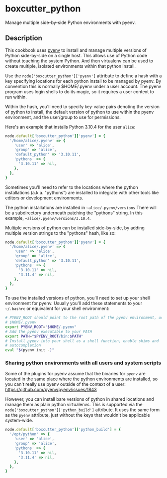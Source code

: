 # boxcutter_python

Manage multiple side-by-side Python environments with pyenv.

## Description

This cookbook uses [pyenv](https://github.com/pyenv/pyenv) to install and
manage multiple versions of Python side-by-side on a single host. This allows
use of Python code without touching the system Python. And then virtualenv
can be used to create multiple, isolated environments within that python
install.

Use the `node['boxcutter_python']['pyenv']` attribute to define a hash
with a key specifying locations for each python install to be managed by
pyenv. By convention this is normally $HOME/.pyenv under a user account.
The pyenv program uses login shells to do its magic, so it requires a
user context to run within.

Within the hash, you'll need to specify key-value pairs denoting
the version of python to install, the default version of python to
use within the pyenv environment, and the user/group to use
for permissions.

Here's an example that installs Python 3.10.4 for the user `alice`:

```ruby
node.default['boxcutter_python']['pyenv'] = {
  '/home/alice/.pyenv' => {
    'user' => 'alice',
    'group' => 'alice',
    'default_python' => '3.10.11',
    'pythons' => {
      '3.10.11' => nil,
    },
  },
}
```

Sometimes you'll need to refer to the locations where the python installations
(a.k.a. "pythons") are installed to integrate with other tools like editors
or development environments.

The python installations are installed in `~alice/.pyenv/versions`
There will be a subdirectory underneath patching the "pythons" string. In this
example, `~alice/.pyenv/versions/3.10.4`.

Multiple versions of python can be installed side-by-side, by adding multiple
version strings to the "pythons" hash, like so:

```ruby
node.default['boxcutter_python']['pyenv'] = {
  '/home/alice/.pyenv' => {
    'user' => 'alice',
    'group' => 'alice',
    'default_python' => '3.10.11',
    'pythons' => {
      '3.10.11' => nil,
      '3.11.4' => nil,
    },
  },
}
```

To use the installed versions of python, you'll need to set up your shell
environment for pyenv. Usually you'll add these statements to your `~/.bashrc`
or equivalent for your shell environment:

```bash
# PYENV_ROOT should point to the root path of the pyenv environment, usually
# $HOME/.pyenv
export PYENV_ROOT="$HOME/.pyenv"
# Add the pyenv executable to your PATH
export PATH="$PYENV_ROOT/bin:$PATH"
# Install pyenv into your shell as a shell function, enable shims and
# autocompletion
eval "$(pyenv init -)"
```

### Sharing python environments with all users and system scripts

Some of the plugins for pyenv assume that the binaries for `pyenv` are located
in the same place where the python environments are installed, so you can't
really use pyenv outside of the context of a user:
https://github.com/pyenv/pyenv/issues/1843

However, you can install bare versions of python in shared locations and
manage them as plain python virtualenvs. This is supported via the 
`node['boxcutter_python']['python_build']` attribute. It uses the same
form as the `pyenv` attribute, just without the keys that wouldn't be
applicable system-wide.

```ruby
node.default['boxcutter_python']['python_build'] = {
  '/opt/python' => {
    'user' => 'alice',
    'group' => 'alice',
    'pythons' => {
      '3.10.11' => nil,
      '3.11.4' => nil,
    },
  },
}
```
